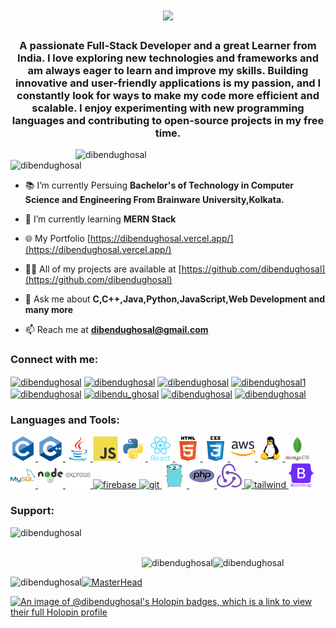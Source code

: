 

<h1 align="center">
    <img src="https://readme-typing-svg.herokuapp.com/?font=Righteous&size=35&center=true&vCenter=true&width=500&height=70&duration=4000&lines=Hi+There!+👋;+I'm+Dibendu+Ghosal!;" />
</h1>
<h3 align="center">A passionate Full-Stack Developer and a great Learner from India. I love exploring new technologies and frameworks and am always eager to learn and improve my skills. Building innovative and user-friendly applications is my passion, and I constantly look for ways to make my code more efficient and scalable. I enjoy experimenting with new programming languages and contributing to open-source projects in my free time.</h3>
<img align="right" width="400" src="https://cdn.dribbble.com/users/1162077/screenshots/3848914/programmer.gif" alt="dibendughosal" />

<p align="left"> <img src="https://komarev.com/ghpvc/?username=dibendughosal&label=Profile%20views&color=0e75b6&style=flat" alt="dibendughosal" /> </p>



- 📚 I’m currently Persuing **Bachelor's of Technology in Computer Science and Engineering From Brainware University,Kolkata.**

- 🌱 I’m currently learning **MERN Stack**

- 🌐 My Portfolio [https://dibendughosal.vercel.app/](https://dibendughosal.vercel.app/)

- 👨‍💻 All of my projects are available at [https://github.com/dibendughosal](https://github.com/dibendughosal)

- 💬 Ask me about **C,C++,Java,Python,JavaScript,Web Development and many more**

- 📫 Reach me at **dibendughosal@gmail.com**


<h3 align="left">Connect with me:</h3>
<p align="left">
<a href="https://linkedin.com/in/dibendughosal" target="blank"><img align="center" src="https://raw.githubusercontent.com/rahuldkjain/github-profile-readme-generator/master/src/images/icons/Social/linked-in-alt.svg" alt="dibendughosal" height="30" width="40" /></a>
<a href="https://www.youtube.com/c/dibendughosal" target="blank"><img align="center" src="https://raw.githubusercontent.com/rahuldkjain/github-profile-readme-generator/master/src/images/icons/Social/youtube.svg" alt="dibendughosal" height="30" width="40" /></a>
<a href="https://www.codechef.com/users/dibendughosal" target="blank"><img align="center" src="https://cdn.jsdelivr.net/npm/simple-icons@3.1.0/icons/codechef.svg" alt="dibendughosal" height="30" width="40" /></a>
<a href="https://www.hackerrank.com/dibendughosal1" target="blank"><img align="center" src="https://raw.githubusercontent.com/rahuldkjain/github-profile-readme-generator/master/src/images/icons/Social/hackerrank.svg" alt="dibendughosal1" height="30" width="40" /></a>
<a href="https://codeforces.com/profile/dibendughosal" target="blank"><img align="center" src="https://raw.githubusercontent.com/rahuldkjain/github-profile-readme-generator/master/src/images/icons/Social/codeforces.svg" alt="dibendughosal" height="30" width="40" /></a>
<a href="https://www.leetcode.com/dibendu_ghosal" target="blank"><img align="center" src="https://raw.githubusercontent.com/rahuldkjain/github-profile-readme-generator/master/src/images/icons/Social/leet-code.svg" alt="dibendu_ghosal" height="30" width="40" /></a>
<a href="https://auth.geeksforgeeks.org/user/dibendughosal" target="blank"><img align="center" src="https://raw.githubusercontent.com/rahuldkjain/github-profile-readme-generator/master/src/images/icons/Social/geeks-for-geeks.svg" alt="dibendughosal" height="30" width="40" /></a>
<a href="https://www.topcoder.com/members/dibendughosal" target="blank"><img align="center" src="https://raw.githubusercontent.com/rahuldkjain/github-profile-readme-generator/master/src/images/icons/Social/topcoder.svg" alt="dibendughosal" height="30" width="40" /></a>
</p>

<h3 align="left">Languages and Tools:</h3>
<p align="left"><a href="https://www.cprogramming.com/" target="_blank" rel="noreferrer"> <img src="https://raw.githubusercontent.com/devicons/devicon/master/icons/c/c-original.svg" alt="c" width="40" height="40"/> </a> <a href="https://www.w3schools.com/cpp/" target="_blank" rel="noreferrer"> <img src="https://raw.githubusercontent.com/devicons/devicon/master/icons/cplusplus/cplusplus-original.svg" alt="cplusplus" width="40" height="40"/> </a> <a href="https://www.java.com" target="_blank" rel="noreferrer"> <img src="https://raw.githubusercontent.com/devicons/devicon/master/icons/java/java-original.svg" alt="java" width="40" height="40"/> </a> <a href="https://developer.mozilla.org/en-US/docs/Web/JavaScript" target="_blank" rel="noreferrer"> <img src="https://raw.githubusercontent.com/devicons/devicon/master/icons/javascript/javascript-original.svg" alt="javascript" width="40" height="40"/> </a> <a href="https://www.python.org" target="_blank" rel="noreferrer"> <img src="https://raw.githubusercontent.com/devicons/devicon/master/icons/python/python-original.svg" alt="python" width="40" height="40"/> </a> <a href="https://reactjs.org/" target="_blank" rel="noreferrer"> <img src="https://raw.githubusercontent.com/devicons/devicon/master/icons/react/react-original-wordmark.svg" alt="react" width="40" height="40"/> </a> <a href="https://www.w3.org/html/" target="_blank" rel="noreferrer"> <img src="https://raw.githubusercontent.com/devicons/devicon/master/icons/html5/html5-original-wordmark.svg" alt="html5" width="40" height="40"/> </a> <a href="https://www.w3schools.com/css/" target="_blank" rel="noreferrer"> <img src="https://raw.githubusercontent.com/devicons/devicon/master/icons/css3/css3-original-wordmark.svg" alt="css3" width="40" height="40"/> </a> <a href="https://aws.amazon.com" target="_blank" rel="noreferrer"> <img src="https://raw.githubusercontent.com/devicons/devicon/master/icons/amazonwebservices/amazonwebservices-original-wordmark.svg" alt="aws" width="40" height="40"/> </a> <a href="https://www.linux.org/" target="_blank" rel="noreferrer"> <img src="https://raw.githubusercontent.com/devicons/devicon/master/icons/linux/linux-original.svg" alt="linux" width="40" height="40"/> </a> <a href="https://www.mongodb.com/" target="_blank" rel="noreferrer"> <img src="https://raw.githubusercontent.com/devicons/devicon/master/icons/mongodb/mongodb-original-wordmark.svg" alt="mongodb" width="40" height="40"/> </a> <a href="https://www.mysql.com/" target="_blank" rel="noreferrer"> <img src="https://raw.githubusercontent.com/devicons/devicon/master/icons/mysql/mysql-original-wordmark.svg" alt="mysql" width="40" height="40"/> </a> <a href="https://nodejs.org" target="_blank" rel="noreferrer"> <img src="https://raw.githubusercontent.com/devicons/devicon/master/icons/nodejs/nodejs-original-wordmark.svg" alt="nodejs" width="40" height="40"/> </a> <a href="https://expressjs.com" target="_blank" rel="noreferrer"> <img src="https://raw.githubusercontent.com/devicons/devicon/master/icons/express/express-original-wordmark.svg" alt="express" width="40" height="40"/> </a> <a href="https://firebase.google.com/" target="_blank" rel="noreferrer"> <img src="https://www.vectorlogo.zone/logos/firebase/firebase-icon.svg" alt="firebase" width="40" height="40"/> </a> <a href="https://git-scm.com/" target="_blank" rel="noreferrer"> <img src="https://www.vectorlogo.zone/logos/git-scm/git-scm-icon.svg" alt="git" width="40" height="40"/> </a> <a href="https://golang.org" target="_blank" rel="noreferrer"> <img src="https://raw.githubusercontent.com/devicons/devicon/master/icons/go/go-original.svg" alt="go" width="40" height="40"/> </a>  <a href="https://www.php.net" target="_blank" rel="noreferrer"> <img src="https://raw.githubusercontent.com/devicons/devicon/master/icons/php/php-original.svg" alt="php" width="40" height="40"/> </a>  <a href="https://redux.js.org" target="_blank" rel="noreferrer"> <img src="https://raw.githubusercontent.com/devicons/devicon/master/icons/redux/redux-original.svg" alt="redux" width="40" height="40"/> </a> <a href="https://tailwindcss.com/" target="_blank" rel="noreferrer"> <img src="https://www.vectorlogo.zone/logos/tailwindcss/tailwindcss-icon.svg" alt="tailwind" width="40" height="40"/> </a><a href="https://getbootstrap.com" target="_blank" rel="noreferrer"> <img src="https://raw.githubusercontent.com/devicons/devicon/master/icons/bootstrap/bootstrap-plain-wordmark.svg" alt="bootstrap" width="40" height="40"/> </a> </p>

<h3 align="left">Support:</h3>
<p><a href="https://ko-fi.com/dibendughosal"> <img align="left" src="https://cdn.ko-fi.com/cdn/kofi3.png?v=3" height="50" width="210" alt="dibendughosal" /></a></p><br><br>


<p><img align="left" src="https://github-readme-stats.vercel.app/api/top-langs?username=dibendughosal&show_icons=true&locale=en&layout=compact" alt="dibendughosal" />

&nbsp;<img align="left" src="https://github-readme-stats.vercel.app/api?username=dibendughosal&show_icons=true&locale=en" alt="dibendughosal" />

<img align="left" src="https://github-readme-streak-stats.herokuapp.com/?user=dibendughosal&" alt="dibendughosal" /></p>

[![MasterHead](https://firebasestorage.googleapis.com/v0/b/flexi-coding.appspot.com/o/dempgi7-520f8d5f-63d4-4453-8822-dbc149ae27f8.gif?alt=media&token=91c0c7b2-93c3-4029-b011-1a8703c5730d)](https://dibendughosal.vercel.app)

[![An image of @dibendughosal's Holopin badges, which is a link to view their full Holopin profile](https://holopin.me/dibendughosal)](https://holopin.io/@dibendughosal)
